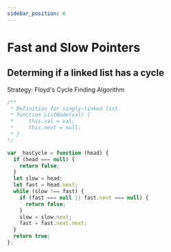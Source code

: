 ```yaml
---
sidebar_position: 6
---
```


# Fast and Slow Pointers

## Determing if a linked list has a cycle

Strategy: Floyd's Cycle Finding Algorithm

```JavaScript
/**
 * Definition for singly-linked list.
 * function ListNode(val) {
 *     this.val = val;
 *     this.next = null;
 * }
*/

var _hasCycle = function (head) {
  if (head === null) {
    return false;
  }
  let slow = head;
  let fast = head.next;
  while (slow !== fast) {
    if (fast === null || fast.next === null) {
      return false;
    }
    slow = slow.next;
    fast = fast.next.next;
  }
  return true;
};
```
